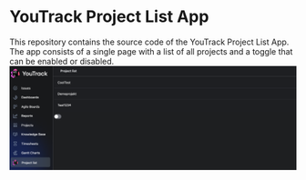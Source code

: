 # YouTrack Project List App
This repository contains the source code of the YouTrack Project List App.
The app consists of a single page with a list of all projects and a toggle that can be enabled or disabled.
![Page](./page.png)